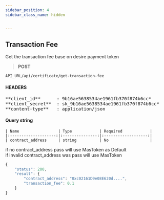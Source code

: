 ```yaml
---
sidebar_position: 4
sidebar_class_name: hidden


---
```


## Transaction Fee

Get the transaction fee base on desire payment token

>**POST** 

```
API_URL/api/certificate/get-transaction-fee
```
#### HEADERS

<pre>
**client_id**      : 9b16ae5638534ae1961fb370f874b6cc*
**client_secret**  : sk_9b16ae5638534ae1961fb370f874b6cc* 
**content-type**   : application/json
</pre>

#### Query string
    | Name                 | Type            | Required            |
    |:--------------------:|:---------------:|:-------------------:|
    | contract_address     | string          | No                  |

if no contract_address pass will use MasToken as Default <br/>
if invalid contract_address was pass will use MasToken

```js title="Sample result"
{
    "status": 200,
    "result": {
        "contract_address": "0xc02161D9e08E620d....",
        "transaction_fee": 0.1
    }
}
```

<br/>
